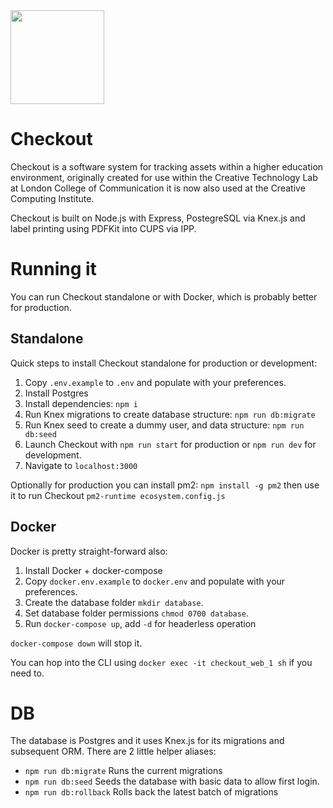 <img src="https://github.com/creativetechnologylab/checkout/raw/master/_assets/icon.png" height="150px" />

# Checkout
Checkout is a software system for tracking assets within a higher education environment, originally created for use within the Creative Technology Lab at London College of Communication it is now also used at the Creative Computing Institute.

Checkout is built on Node.js with Express, PostegreSQL via Knex.js and label printing using PDFKit into CUPS via IPP.

# Running it
You can run Checkout standalone or with Docker, which is probably better for production.

## Standalone
Quick steps to install Checkout standalone for production or development:

1. Copy `.env.example` to `.env` and populate with your preferences.
1. Install Postgres
1. Install dependencies: `npm i`
1. Run Knex migrations to create database structure: `npm run db:migrate`
1. Run Knex seed to create a dummy user, and data structure: `npm run db:seed`
1. Launch Checkout with `npm run start` for production or `npm run dev` for development.
1. Navigate to `localhost:3000`

Optionally for production you can install pm2: `npm install -g pm2` then use it to run Checkout `pm2-runtime ecosystem.config.js`

## Docker
Docker is pretty straight-forward also:

1. Install Docker + docker-compose
1. Copy `docker.env.example` to `docker.env` and populate with your preferences.
1. Create the database folder `mkdir database`.
1. Set database folder permissions `chmod 0700 database`.
1. Run `docker-compose up`, add `-d` for headerless operation

`docker-compose down` will stop it.

You can hop into the CLI using `docker exec -it checkout_web_1 sh` if you need to.

# DB
The database is Postgres and it uses Knex.js for its migrations and subsequent ORM. There are 2
little helper aliases:

- `npm run db:migrate` Runs the current migrations
- `npm run db:seed` Seeds the database with basic data to allow first login.
- `npm run db:rollback` Rolls back the latest batch of migrations

